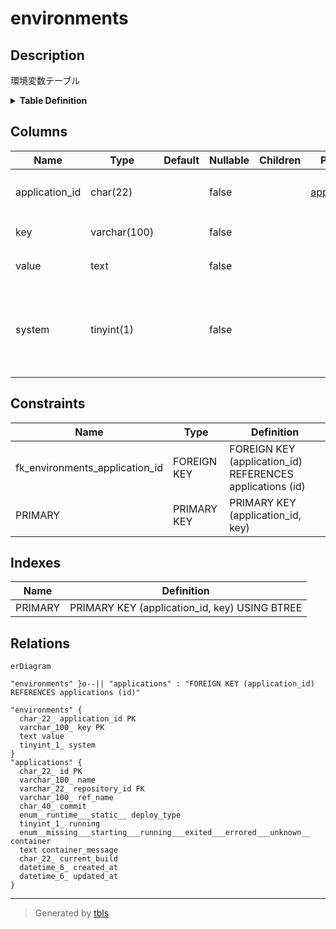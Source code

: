 # environments

## Description

環境変数テーブル

<details>
<summary><strong>Table Definition</strong></summary>

```sql
CREATE TABLE `environments` (
  `application_id` char(22) NOT NULL COMMENT 'アプリケーションID',
  `key` varchar(100) NOT NULL COMMENT '環境変数のキー',
  `value` text NOT NULL COMMENT '環境変数の値',
  `system` tinyint(1) NOT NULL COMMENT 'システムによって設定された環境変数かどうか',
  PRIMARY KEY (`application_id`,`key`),
  CONSTRAINT `fk_environments_application_id` FOREIGN KEY (`application_id`) REFERENCES `applications` (`id`)
) ENGINE=InnoDB DEFAULT CHARSET=utf8mb4 COLLATE=utf8mb4_general_ci COMMENT='環境変数テーブル'
```

</details>

## Columns

| Name | Type | Default | Nullable | Children | Parents | Comment |
| ---- | ---- | ------- | -------- | -------- | ------- | ------- |
| application_id | char(22) |  | false |  | [applications](applications.md) | アプリケーションID |
| key | varchar(100) |  | false |  |  | 環境変数のキー |
| value | text |  | false |  |  | 環境変数の値 |
| system | tinyint(1) |  | false |  |  | システムによって設定された環境変数かどうか |

## Constraints

| Name | Type | Definition |
| ---- | ---- | ---------- |
| fk_environments_application_id | FOREIGN KEY | FOREIGN KEY (application_id) REFERENCES applications (id) |
| PRIMARY | PRIMARY KEY | PRIMARY KEY (application_id, key) |

## Indexes

| Name | Definition |
| ---- | ---------- |
| PRIMARY | PRIMARY KEY (application_id, key) USING BTREE |

## Relations

```mermaid
erDiagram

"environments" }o--|| "applications" : "FOREIGN KEY (application_id) REFERENCES applications (id)"

"environments" {
  char_22_ application_id PK
  varchar_100_ key PK
  text value
  tinyint_1_ system
}
"applications" {
  char_22_ id PK
  varchar_100_ name
  varchar_22_ repository_id FK
  varchar_100_ ref_name
  char_40_ commit
  enum__runtime___static__ deploy_type
  tinyint_1_ running
  enum__missing___starting___running___exited___errored___unknown__ container
  text container_message
  char_22_ current_build
  datetime_6_ created_at
  datetime_6_ updated_at
}
```

---

> Generated by [tbls](https://github.com/k1LoW/tbls)
